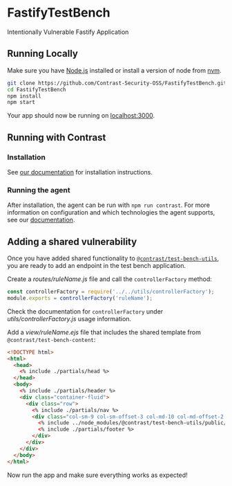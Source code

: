 # FastifyTestBench
Intentionally Vulnerable Fastify Application

## Running Locally

Make sure you have [Node.js](http://nodejs.org/) installed or install a version of node from [nvm](https://github.com/creationix/nvm).

```sh
git clone https://github.com/Contrast-Security-OSS/FastifyTestBench.git # or clone your own fork
cd FastifyTestBench
npm install
npm start
```

Your app should now be running on [localhost:3000](http://localhost:3000/).

## Running with Contrast

### Installation
See [our documentation](https://docs.contrastsecurity.com/installation-nodeinstall.html) for installation instructions.

### Running the agent
After installation, the agent can be run with ```npm run contrast```.
For more information on configuration and which technologies the agent supports, see our [documentation](https://docs.contrastsecurity.com/installation-node.html#node-config).

## Adding a shared vulnerability
Once you have added shared functionality to
[`@contrast/test-bench-utils`](https://github.com/Contrast-Security-OSS/NodeTestBenches/tree/master/test-bench-utils),
you are ready to add an endpoint in the test bench application.

Create a _routes/ruleName.js_ file and call the `controllerFactory` method:
```js
const controllerFactory = require('../../utils/controllerFactory');
module.exports = controllerFactory('ruleName');
```

Check the documentation for `controllerFactory` under _utils/controllerFactory.js_
usage information.

Add a _view/ruleName.ejs_ file that includes the shared
template from `@contrast/test-bench-content`:
```html
<!DOCTYPE html>
<html>
  <head>
    <% include ./partials/head %>
  </head>
  <body>
    <% include ./partials/header %>
    <div class="container-fluid">
      <div class="row">
        <% include ./partials/nav %>
        <div class="col-sm-9 col-sm-offset-3 col-md-10 col-md-offset-2 main">
          <% include ../node_modules/@contrast/test-bench-utils/public/views/ruleName.ejs %>
          <% include ./partials/footer %>
        </div>
      </div>
    </div>
  </body>
</html>

```

Now run the app and make sure everything works as expected!
